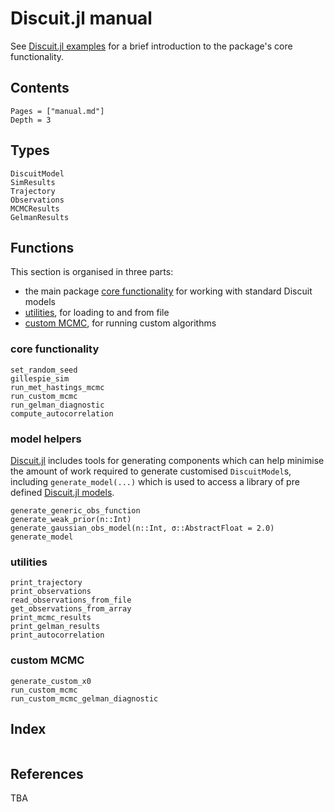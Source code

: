 # Discuit.jl manual

See [Discuit.jl examples](@ref) for a brief introduction to the package's core functionality.

## Contents

```@contents
Pages = ["manual.md"]
Depth = 3
```

## Types

```@docs
DiscuitModel
SimResults
Trajectory
Observations
MCMCResults
GelmanResults
```

## Functions

This section is organised in three parts:
- the main package [core functionality](@ref) for working with standard Discuit models
- [utilities](@ref), for loading to and from file
- [custom MCMC](@ref), for running custom algorithms

### core functionality

```@docs
set_random_seed
gillespie_sim
run_met_hastings_mcmc
run_custom_mcmc
run_gelman_diagnostic
compute_autocorrelation
```

### model helpers

[Discuit.jl](@ref) includes tools for generating components which can help minimise the amount of work required to generate customised `DiscuitModel`s, including `generate_model(...)` which is used to access a library of pre defined [Discuit.jl models](@ref).

```@docs
generate_generic_obs_function
generate_weak_prior(n::Int)
generate_gaussian_obs_model(n::Int, σ::AbstractFloat = 2.0)
generate_model
```

### utilities

```@docs
print_trajectory
print_observations
read_observations_from_file
get_observations_from_array
print_mcmc_results
print_gelman_results
print_autocorrelation
```

### custom MCMC

```@docs
generate_custom_x0
run_custom_mcmc
run_custom_mcmc_gelman_diagnostic
```

## Index

```@index
```

## References

TBA
